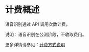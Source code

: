 # 计费概述

语音识别通过 API 调用次数计费。

说明：语音识别在公测阶段，不收取费用。

更多详情请参见：[计费方式说明](https://docs.jdcloud.com/cn/billing/pay-as-you-go)







     
    
